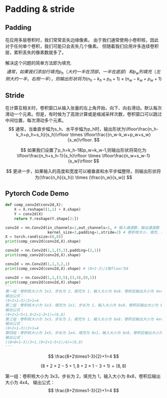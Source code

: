 # Padding & stride

## Padding

在应用多层卷积时，我们常常丢失边缘像素。 由于我们通常使用小卷积核，因此对于任何单个卷积，我们可能只会丢失几个像素。 但随着我们应用许多连续卷积层，累积丢失的像素数就多了。 

解决这个问题的简单方法即为填充.
$$
通常，如果我们添加行填充p_h（大约一半在顶部，一半在底部）和p_w列填充（左侧大约一半，右侧一半），则输出形状将为(n_h-k_h+p_h+1)\times(n_w-k_w+p_w+1)
$$

## Stride

在计算互相关时，卷积窗口从输入张量的左上角开始，向下、向右滑动。默认每次滑动一个元素。但是，有时候为了高效计算或是缩减采样次数，卷积窗口可以跳过中间位置，每次滑动多个元素。
$$
通常，当垂直步幅为s_h、水平步幅为p_h时，输出形状为\lfloor\frac{n_h-k_h+p_h+s_h}{s_h}\rfloor \times \lfloor\frac{(n_w-k_w+p_w+s_w}{s_w}\rfloor.
$$

$$
如果我们设置了p_h=k_h-1和p_w=k_w-1,则输出形状将简化为\lfloor\frac{n_h+s_h-1}{s_h}\rfloor \times \lfloor\frac{n_w+s_w-1}{s_w}\rfloor
$$

$$
更进一步，如果输入的高度和宽度可以被垂直和水平步幅整除，则输出形状将为(\frac{n_h}{s_h}) \times (\frac{n_w}{s_w})
$$



## Pytorch  Code Demo

```Python
def comp_conv2d(conv2d,X):
    X = X.reshape((1,1) + X.shape)
    Y = conv2d(X)
    return Y.reshape(Y.shape[2:])

conv2d = nn.Conv2d(in_channels=1,out_channels=1, # 输入通道数，输出通道数
                   kernel_size=3,padding=1,stride=2) # 卷积核大小，填充，步长
X = torch.rand(size=(8,8))
print(comp_conv2d(conv2d,X).shape)

conv2d = nn.Conv2d(1,1,(5,3),padding=(2,1))
print(comp_conv2d(conv2d,X).shape)

conv2d = nn.Conv2d(1,1,3,2,1)
print(comp_conv2d(conv2d,X).shape) # (8+2-3)/2取floor为4

conv2d = nn.Conv2d(1,1,(3,5),(3,4),(0,1))
print(comp_conv2d(conv2d,X).shape)
'''
第一组：卷积核大小为 3x3，步长为 2，填充为 1，输入大小为 8x8，卷积后输出大小为 4x4。
输出公式：
(8+2×1−3)/2+1=4
第二组：卷积核大小为 5x3，填充为 2x1，步长为 1，输入大小为 8x8，卷积后输出大小为 8x8。
输出公式：
(8+2×2−5+1,8+2×1−3+1)=(8,8)
第三组：卷积核大小为 3x3，步长为 2，填充为 1，输入大小为 8x8，卷积后输出大小为 4x4。
输出公式：
(8+2×1−3)/2+1=4
第四组：卷积核大小为 3x5，步长为 3x4，填充为 0x1，输入大小为 8x8，卷积后输出大小为 2x2。
输出公式：
((8+0×1−3)/3+1,(8+2×1−5+1)/4)=(8,8)
'''

```

$$
\frac{8+2\times1-3}{2}+1=4
$$

$$
(8+2\times2-5+1,8+2×1−3+1)=(8,8)
$$

第一组：卷积核大小为 3x3，步长为 2，填充为 1，输入大小为 8x8，卷积后输出大小为 4x4。
输出公式：
$$
\frac{8+2\times1-3}{2}+1=4
$$

